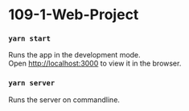 # 109-1-Web-Project

### `yarn start`

Runs the app in the development mode.\
Open [http://localhost:3000](http://localhost:3000) to view it in the browser.

### `yarn server`

Runs the server on commandline.

